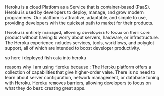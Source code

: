 Heroku is a cloud Platform as a Service that is container-based (PaaS).
Heroku is used by developers to deploy, manage, and grow modern programmes.
Our platform is attractive, adaptable, and simple to use, providing developers with the quickest path to market for their products.


Heroku is entirely managed, allowing developers to focus on their core product without having to worry about servers, hardware, or infrastructure.
The Heroku experience includes services, tools, workflows, and polyglot support, all of which are intended to boost developer productivity. 

so here i deployed fish data into heroku

reasons why I am using Heroku because :
The Heroku platform offers a collection of capabilities that give higher-order value.
There is no need to learn about server configuration, network management, or database tuning with Heroku.
Heroku removes barriers, allowing developers to focus on what they do best: creating great apps. 
